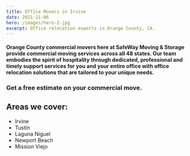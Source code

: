 ```yaml
---
title: Office Movers in Irvine
date: 2021-11-06
hero: /images/hero-2.jpg
excerpt: Office relocation experts in Orange County, CA.
---
```


#### Orange County commercial movers here at SafeWay Moving & Storage provide commercial moving services across all 48 states. Our team embodies the spirit of hospitality through dedicated, professional and timely support services for you and your entire office with office relocation solutions that are tailored to your unique needs.


### Get a free estimate on your commercial move.


## Areas we cover:

- Irvine
- Tustin
- Laguna Niguel
- Newport Beach
- Mission Viejo

